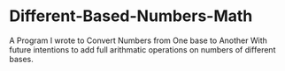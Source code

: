 # Different-Based-Numbers-Math
A Program I wrote to Convert Numbers from One base to Another
With future intentions to add full arithmatic operations on numbers
of different bases.
